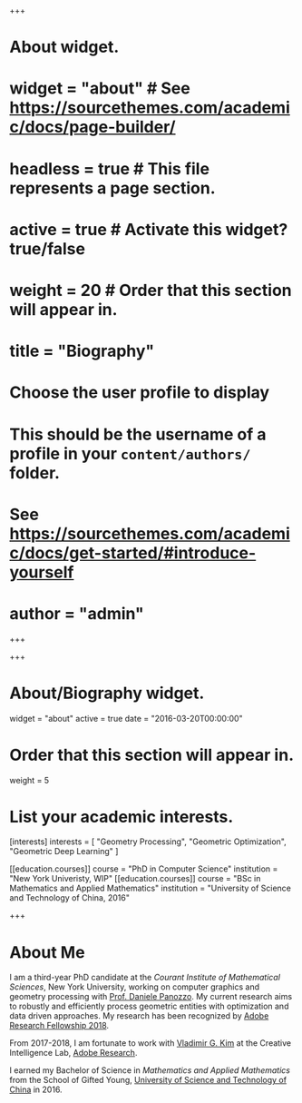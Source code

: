 +++
# About widget.
#  widget = "about"  # See https://sourcethemes.com/academic/docs/page-builder/
# headless = true  # This file represents a page section.
# active = true  # Activate this widget? true/false
# weight = 20  # Order that this section will appear in.

# title = "Biography"

# Choose the user profile to display
# This should be the username of a profile in your `content/authors/` folder.
# See https://sourcethemes.com/academic/docs/get-started/#introduce-yourself
# author = "admin"
+++

+++
# About/Biography widget.
widget = "about"
active = true
date = "2016-03-20T00:00:00"

# Order that this section will appear in.
weight = 5

# List your academic interests.
[interests]
  interests = [
    "Geometry Processing",
    "Geometric Optimization",
    "Geometric Deep Learning"
  ]

[[education.courses]]
  course = "PhD in Computer Science"
  institution = "New York Univeristy, WIP"
[[education.courses]]
  course = "BSc in Mathematics and Applied Mathematics"
  institution = "University of Science and Technology of China, 2016"
 
+++

# About Me

I am a third-year PhD candidate at the _Courant Institute of Mathematical Sciences_, New York University, working on computer graphics and geometry processing with [Prof. Daniele Panozzo](http://cs.nyu.edu/~panozzo). My current research aims to robustly and efficiently process geometric entities with optimization and data driven approaches. My research has been recognized by [Adobe Research Fellowship 2018](https://research.adobe.com/fellowship/previous-fellowship-award-winners/).

From 2017-2018, I am fortunate to work with [Vladimir G. Kim](http://vovakim.com) at the Creative Intelligence Lab, [Adobe Research](//research.adobe.com).

I earned my Bachelor of Science in _Mathematics and Applied Mathematics_ from the School of Gifted Young, [University of Science and Technology of China](//www.ustc.edu.cn) in 2016.
